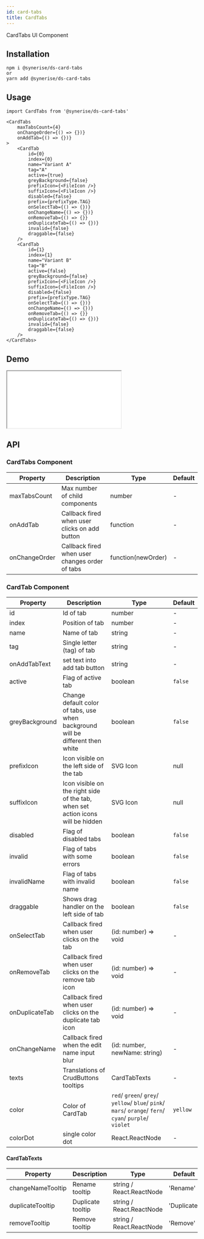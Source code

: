 ```yaml
---
id: card-tabs
title: CardTabs
---
```


CardTabs UI Component

## Installation

```
npm i @synerise/ds-card-tabs
or
yarn add @synerise/ds-card-tabs
```

## Usage

```
import CardTabs from '@synerise/ds-card-tabs'

<CardTabs
    maxTabsCount={4}
    onChangeOrder={() => {})}
    onAddTab={() => {})}
>
    <CardTab
        id={0}
        index={0}
        name="Variant A"
        tag="A"
        active={true}
        greyBackground={false}
        prefixIcon={<FileIcon />}
        suffixIcon={<FileIcon />}
        disabled={false}
        prefix={prefixType.TAG}
        onSelectTab={() => {})}
        onChangeName={() => {})}
        onRemoveTab={() => {}}
        onDuplicateTab={() => {})}
        invalid={false}
        draggable={false}
    />
    <CardTab
        id={1}
        index={1}
        name="Variant B"
        tag="B"
        active={false}
        greyBackground={false}
        prefixIcon={<FileIcon />}
        suffixIcon={<FileIcon />}
        disabled={false}
        prefix={prefixType.TAG}
        onSelectTab={() => {})}
        onChangeName={() => {})}
        onRemoveTab={() => {}}
        onDuplicateTab={() => {})}
        invalid={false}
        draggable={false}
    />
</CardTabs>

```

## Demo

<iframe src="/storybook-static/iframe.html?id=components-card-tabs--default"></iframe>

## API

### CardTabs Component

| Property      | Description                                    | Type               | Default |
| ------------- | ---------------------------------------------- | ------------------ | ------- |
| maxTabsCount  | Max number of child components                 | number             | -       |
| onAddTab      | Callback fired when user clicks on add button  | function           | -       |
| onChangeOrder | Callback fired when user changes order of tabs | function(newOrder) | -       |

### CardTab Component

| Property       | Description                                                                     | Type                                                                                                   | Default  |
| -------------- | ------------------------------------------------------------------------------- | ------------------------------------------------------------------------------------------------------ | -------- |
| id             | Id of tab                                                                       | number                                                                                                 | -        |
| index          | Position of tab                                                                 | number                                                                                                 | -        |
| name           | Name of tab                                                                     | string                                                                                                 | -        |
| tag            | Single letter (tag) of tab                                                      | string                                                                                                 | -        |
| onAddTabText   | set text into add tab button                                                    | string                                                                                                 | -        |
| active         | Flag of active tab                                                              | boolean                                                                                                |`false`   |
| greyBackground | Change default color of tabs, use when background will be different then white  | boolean                                                                                                |`false`   |
| prefixIcon     | Icon visible on the left side of the tab                                        | SVG Icon                                                                                               | null     |
| suffixIcon     | Icon visible on the right side of the tab, when set action icons will be hidden | SVG Icon                                                                                               | null     |
| disabled       | Flag of disabled tabs                                                           | boolean                                                                                                |`false`   |
| invalid        | Flag of tabs with some errors                                                   | boolean                                                                                                |`false`   |
| invalidName    | Flag of tabs with invalid name                                                  | boolean                                                                                                |`false`   |
| draggable      | Shows drag handler on the left side of tab                                      | boolean                                                                                                |`false`   |
| onSelectTab    | Callback fired when user clicks on the tab                                      | (id: number) => void                                                                                   | -        |
| onRemoveTab    | Callback fired when user clicks on the remove tab icon                          | (id: number) => void                                                                                   | -        |
| onDuplicateTab | Callback fired when user clicks on the duplicate tab icon                       | (id: number) => void                                                                                   | -        |
| onChangeName   | Callback fired when the edit name input blur                                    | (id: number, newName: string)                                                                          | -        |
| texts          | Translations of CrudButtons tooltips                                            | CardTabTexts                                                                                           | -        |
| color          | Color of CardTab                                                                | `red`/ `green`/ `grey`/ `yellow`/ `blue`/ `pink`/ `mars`/ `orange`/ `fern`/ `cyan`/ `purple`/ `violet` | `yellow` |
| colorDot       | single color dot                                                                | React.ReactNode                                                                                        | -        |

#### CardTabTexts

| Property          | Description       | Type                     | Default     |
| ----------------- | ----------------- | ------------------------ | ----------- |
| changeNameTooltip | Rename tooltip    | string / React.ReactNode | 'Rename'    |
| duplicateTooltip  | Duplicate tooltip | string / React.ReactNode | 'Duplicate' |
| removeTooltip     | Remove tooltip    | string / React.ReactNode | 'Remove'    |
